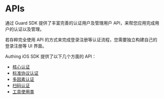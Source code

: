 # APIs

<LastUpdated/>

通过 Guard SDK 提供了丰富完善的认证用户及管理用户 API，来帮您应用完成用户的认证以及管理。

若存粹完全使用 API 的方式来完成登录注册等认证流程，您需要独立构建自己的登录注册等 UI 界面。

Authing iOS SDK 提供了以下几个方面的 API：

- [核心认证](./authentication/README.md)
- [标准协议认证](./protocol/README.md)
- [多因素认证](./mfa/README.md)
- [扫码认证](./scan/README.md)
- [工具使用类](./util/README.md)